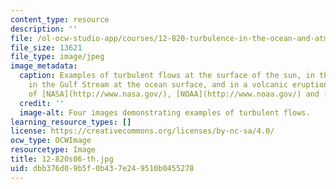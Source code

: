 ```yaml
---
content_type: resource
description: ''
file: /ol-ocw-studio-app/courses/12-820-turbulence-in-the-ocean-and-atmosphere-spring-2006/dbb376d09b5f0b437e249510b0455278_12-820s06-th.jpg
file_size: 13621
file_type: image/jpeg
image_metadata:
  caption: Examples of turbulent flows at the surface of the sun, in the earth's atmosphere,
    in the Gulf Stream at the ocean surface, and in a volcanic eruption. (Images courtesy
    of [NASA](http://www.nasa.gov/), [NOAA](http://www.noaa.gov/) and [USGS](http://www.usgs.gov/).)
  credit: ''
  image-alt: Four images demonstrating examples of turbulent flows.
learning_resource_types: []
license: https://creativecommons.org/licenses/by-nc-sa/4.0/
ocw_type: OCWImage
resourcetype: Image
title: 12-820s06-th.jpg
uid: dbb376d0-9b5f-0b43-7e24-9510b0455278
---
```

